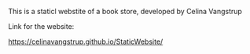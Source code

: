 This is a staticl webstite of a book store, developed by Celina Vangstrup

Link for the website: 

https://celinavangstrup.github.io/StaticWebsite/